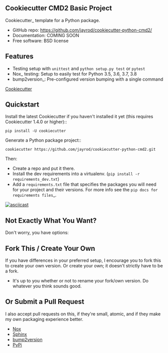 
Cookiecutter CMD2 Basic Project 
-------------------------------

Cookiecutter_ template for a Python package.

* GitHub repo: https://github.com/jayrod/cookiecutter-python-cmd2/
* Documentation: COMING SOON
* Free software: BSD license

Features
--------

* Testing setup with ``unittest`` and ``python setup.py test`` or ``pytest``
* Nox_ testing: Setup to easily test for Python 3.5, 3.6, 3.7, 3.8
* bump2version_: Pre-configured version bumping with a single command

[Cookiecutter](https://github.com/cookiecutter/cookiecutter)

Quickstart
----------

Install the latest Cookiecutter if you haven't installed it yet (this requires
Cookiecutter 1.4.0 or higher)::

    pip install -U cookiecutter

Generate a Python package project::

    cookiecutter https://github.com/jayrod/cookiecutter-python-cmd2.git

Then:

* Create a repo and put it there.
* Install the dev requirements into a virtualenv. (``pip install -r requirements_dev.txt``)
* Add a ``requirements.txt`` file that specifies the packages you will need for
  your project and their versions. For more info see the `pip docs for requirements files`_.

[![asciicast](https://asciinema.org/a/388246.svg)](https://asciinema.org/a/388246)


Not Exactly What You Want?
--------------------------

Don't worry, you have options:

Fork This / Create Your Own
----------

If you have differences in your preferred setup, I encourage you to fork this
to create your own version. Or create your own; it doesn't strictly have to
be a fork.

* It's up to you whether or not to rename your fork/own version. Do whatever
  you think sounds good.

Or Submit a Pull Request
----------

I also accept pull requests on this, if they're small, atomic, and if they
make my own packaging experience better.

* [Nox](https://nox.thea.codes/en/stable/)
* [Sphinx](http://sphinx-doc.org/)
* [bump2version](https://github.com/c4urself/bump2version)
* [PyPi](https://pypi.python.org/pypi)
